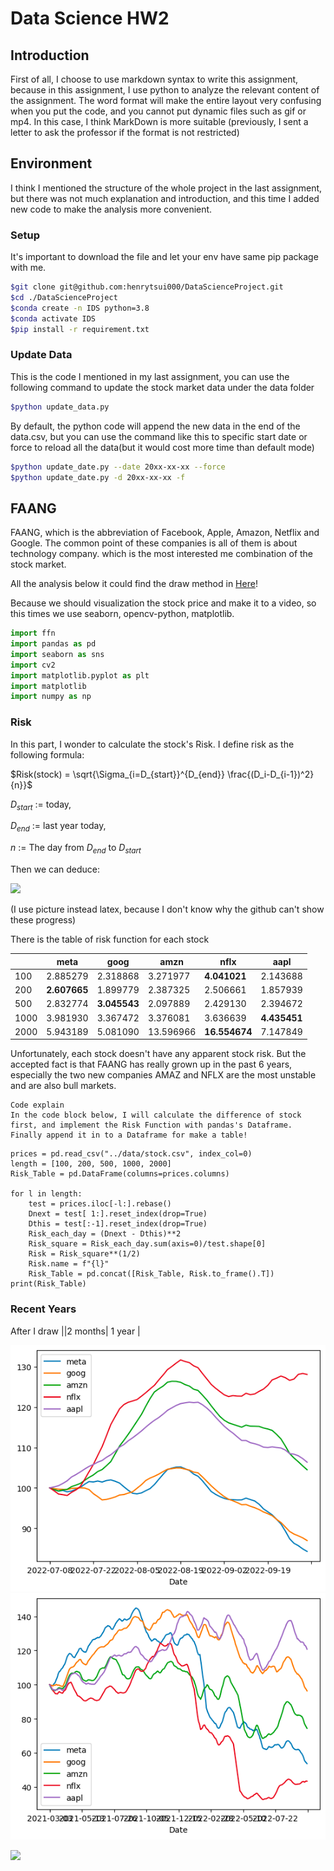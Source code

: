 Data Science HW2
===

## Introduction
First of all, I choose to use markdown syntax to write this assignment, because in this assignment, I use python to analyze the relevant content of the assignment. The word format will make the entire layout very confusing when you put the code, and you cannot put dynamic files such as gif or mp4. In this case, I think MarkDown is more suitable (previously, I sent a letter to ask the professor if the format is not restricted)

## Environment
I think I mentioned the structure of the whole project in the last assignment, but there was not much explanation and introduction, and this time I added new code to make the analysis more convenient.

### Setup

It's important to download the file and let your env have same pip package with me.
```bash
$git clone git@github.com:henrytsui000/DataScienceProject.git
$cd ./DataScienceProject
$conda create -n IDS python=3.8
$conda activate IDS
$pip install -r requirement.txt
```

### Update Data
This is the code I mentioned in my last assignment, you can use the following command to update the stock market data under the data folder
```bash
$python update_data.py
````
By default, the python code will append the new data in the end of the data.csv, but you can use the command like this to specific start date or force to reload all the data(but it would cost more time than default mode)

```bash
$python update_date.py --date 20xx-xx-xx --force
$python update_date.py -d 20xx-xx-xx -f
```

## FAANG
FAANG, which is the abbreviation of Facebook, Apple, Amazon, Netflix and Google. The common point of these companies is all of them is about technology company. which is the most interested me combination of the stock market.

All the analysis below it could find the draw method in [Here](../visulize/)!

Because we should visualization the stock price and make it to a video, so this times we use seaborn, opencv-python, matplotlib.
```python
import ffn
import pandas as pd
import seaborn as sns
import cv2
import matplotlib.pyplot as plt
import matplotlib
import numpy as np
```


### Risk
In this part, I wonder to calculate the stock's Risk. I define risk as the following formula: 

$Risk(stock) = \sqrt{\Sigma_{i=D_{start}}^{D_{end}} \frac{(D_i-D_{i-1})^2}{n}}$

$D_{start}$ := today, 

$D_{end}$ := last year today, 

$n$ := The day from $D_{end}$ to $D_{start}$

Then we can deduce:

![](https://i.imgur.com/uEcNKSu.png)

(I use picture instead latex, because I don't know why the github can't show these progress)

There is the table of risk function for each stock

||meta  |goog   |    amzn   |    nflx   | aapl|
|-|-|-|-|-|-|
|100 |2.885279|2.318868| 3.271977|**4.041021**|2.143688|
200 |**2.607665**|1.899779| 2.387325| 2.506661|1.857939|
500| 2.832774|**3.045543**| 2.097889| 2.429130|2.394672|
1000|3.981930|3.367472| 3.376081| 3.636639|**4.435451**|
2000|5.943189|5.081090|13.596966|**16.554674**|7.147849|

Unfortunately, each stock doesn't have any apparent stock risk. But the accepted fact is that FAANG has really grown up in the past 6 years, especially the two new companies AMAZ and NFLX are the most unstable and are also bull markets.

    Code explain
    In the code block below, I will calculate the difference of stock first, and implement the Risk Function with pandas's Dataframe. Finally append it in to a Dataframe for make a table!
```python3
prices = pd.read_csv("../data/stock.csv", index_col=0)
length = [100, 200, 500, 1000, 2000]
Risk_Table = pd.DataFrame(columns=prices.columns)

for l in length:
    test = prices.iloc[-l:].rebase()
    Dnext = test[ 1:].reset_index(drop=True)
    Dthis = test[:-1].reset_index(drop=True)
    Risk_each_day = (Dnext - Dthis)**2
    Risk_square = Risk_each_day.sum(axis=0)/test.shape[0]
    Risk = Risk_square**(1/2)
    Risk.name = f"{l}"
    Risk_Table = pd.concat([Risk_Table, Risk.to_frame().T])
print(Risk_Table)
```

### Recent Years

After I draw
||2 months| 1 year |

![](../src/Recent2MonthPrice.png)
![](../src/Recent1YearPrice.png)


![](https://i.imgur.com/wjYecB1.gif)
